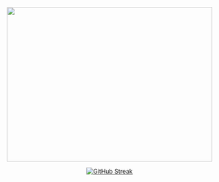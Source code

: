 <div align="center">
  
  <img src="https://media.giphy.com/media/ASd0Ukj0y3qMM/giphy.gif" width="480" height="360"/>
  
  [![GitHub Streak](http://github-readme-streak-stats.herokuapp.com?user=RedElectricLed&theme=dark&background=000000)](https://git.io/streak-stats)
  
</div>



<!--
**RedElectricLed/RedElectricLed** is a ✨ _special_ ✨ repository because its `README.md` (this file) appears on your GitHub profile.

Here are some ideas to get you started:

- 🔭 I’m currently working on ...
- 🌱 I’m currently learning ...
- 👯 I’m looking to collaborate on ...
- 🤔 I’m looking for help with ...
- 💬 Ask me about ...
- 📫 How to reach me: ...
- 😄 Pronouns: ...
- ⚡ Fun fact: ...
-->
